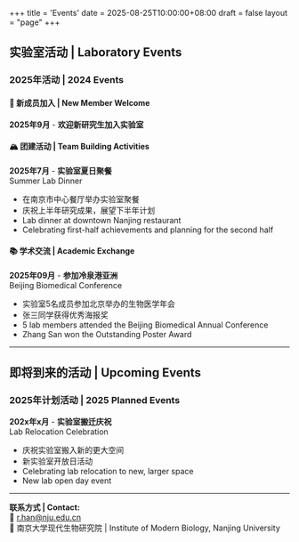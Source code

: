 +++
title = 'Events'
date = 2025-08-25T10:00:00+08:00
draft = false
layout = "page"
+++

## 实验室活动 | Laboratory Events

### 2025年活动 | 2024 Events

#### 🎉 新成员加入 | New Member Welcome

**2025年9月** - **欢迎新研究生加入实验室**  

#### 🏔️ 团建活动 | Team Building Activities

**2025年7月** - **实验室夏日聚餐**  
Summer Lab Dinner
- 在南京市中心餐厅举办实验室聚餐
- 庆祝上半年研究成果，展望下半年计划
- Lab dinner at downtown Nanjing restaurant
- Celebrating first-half achievements and planning for the second half

#### 📚 学术交流 | Academic Exchange

**2025年09月** - **参加冷泉港亚洲**  
Beijing Biomedical Conference
- 实验室5名成员参加北京举办的生物医学年会
- 张三同学获得优秀海报奖
- 5 lab members attended the Beijing Biomedical Annual Conference
- Zhang San won the Outstanding Poster Award

---

## 即将到来的活动 | Upcoming Events

### 2025年计划活动 | 2025 Planned Events


**202x年x月** - **实验室搬迁庆祝**  
Lab Relocation Celebration
- 庆祝实验室搬入新的更大空间
- 新实验室开放日活动
- Celebrating lab relocation to new, larger space
- New lab open day event

---
**联系方式 | Contact:**  
📧 r.han@nju.edu.cn  
📍 南京大学现代生物研究院 | Institute of Modern Biology, Nanjing University